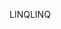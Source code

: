 <span data-ttu-id="d830e-101">LINQ</span><span class="sxs-lookup"><span data-stu-id="d830e-101">LINQ</span></span>